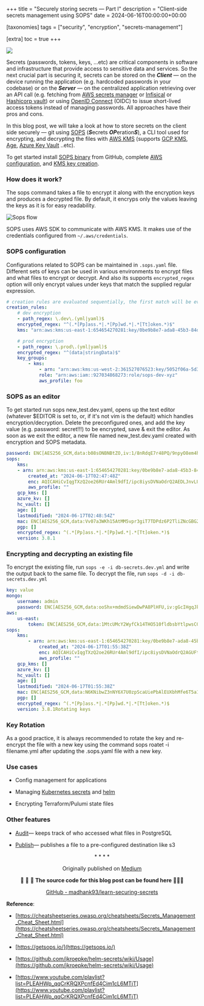 +++
title = "Securely storing secrets — Part I"
description = "Client-side secrets management using SOPS"
date = 2024-06-16T00:00:00+00:00

[taxonomies]
tags = ["security", "encryption", "secrets-management"]

[extra]
toc = true
+++

![](https://cdn-images-1.medium.com/max/2000/1*xT5ZGS9vgmDehqKTuNEzRQ.png)

Secrets (passwords, tokens, keys, …etc) are critical components in software and infrastructure that provide access to sensitive data and services. So the next crucial part is securing it, secrets can be stored on the ***Client*** — on the device running the application (e.g. hardcoded passwords in your codebase) or on the ***Server*** — on the centralized application retrieving over an API call (e.g. fetching from [AWS secrets manager](https://aws.amazon.com/secrets-manager/) or [Infisical](https://infisical.com/) or [Hashicorp vault](https://www.vaultproject.io/)) or using [OpenID Connect](https://www.microsoft.com/en-us/security/business/security-101/what-is-openid-connect-oidc) (OIDC) to issue short-lived access tokens instead of managing passwords. All approaches have their pros and cons.

In this blog post, we will take a look at how to store secrets on the client side securely — git using [SOPS](https://getsops.io/) (***S***ecrets ***OP***eration***S***), a CLI tool used for encrypting, and decrypting the files with [AWS KMS](https://aws.amazon.com/kms/) (supports [GCP KMS](https://cloud.google.com/security/products/security-key-management?hl=en*), [Age](https://github.com/FiloSottile/age), [Azure Key Vault](https://azure.microsoft.com/en-us/products/key-vault) ..etc).

To get started install [SOPS binary](https://github.com/getsops/sops/releases) from GitHub, complete [AWS configuration](https://docs.aws.amazon.com/cli/v1/userguide/cli-chap-configure.html), and [KMS key creation](https://docs.aws.amazon.com/kms/latest/developerguide/overview.html).

### How does it work?

The sops command takes a file to encrypt it along with the encryption keys and produces a decrypted file. By default, it encryps only the values leaving the keys as it is for easy readability.

![Sops flow](https://cdn-images-1.medium.com/max/2000/1*Iq-RnLSlHNDTL0jKZbQZsw.png)

SOPS uses AWS SDK to communicate with AWS KMS. It makes use of the credentials configured from `~/.aws/credentials`.

### SOPS configuration

Configurations related to SOPS can be maintained in `.sops.yaml` file. Different sets of keys can be used in various environments to encrypt files and what files to encrypt or decrypt. And also its supports `encrypted_regex` option will only encrypt values under keys that match the supplied regular expression.

```yml
# creation rules are evaluated sequentially, the first match will be evaluated
creation_rules:
    # dev encryption
    - path_regex: \.dev\.(yml|yaml)$
    encrypted_regex: "^(.*[Pp]ass.*|.*[Pp]wd.*|.*[Tt]oken.*)$"
    kms: "arn:aws:kms:us-east-1:654654270281:key/0be9b8e7-ada8-45b3-84d8-075d66359205"

    # prod encryption
    - path_regex: \.prod\.(yml|yaml)$
    encrypted_regex: "^(data|stringData)$"
    key_groups:
        - kms:
            - arn: "arn:aws:kms:us-west-2:361527076523:key/5052f06a-5d3f-489e-b86c-57201e06f31e+arn:aws:iam::361527076523:role/hiera-sops-prod,arn:aws:kms:eu-central-1:361527076523:key/cb1fab90-8d17-42a1-a9d8-334968904f94+arn:aws:iam::361527076523:role/hiera-sops-prod"
            role: "arn:aws:iam::927034868273:role/sops-dev-xyz"
            aws_profile: foo
```

### SOPS as an editor

To get started run sops new_test.dev.yaml, opens up the text editor (whatever $EDITOR is set to, or, if it's not vim is the default) which handles encryption/decryption. Delete the preconfigured ones, and add the key value (e.g. password: secret!!!) to be encrypted, save & exit the editor. As soon as we exit the editor, a new file named new_test.dev.yaml created with encryption and SOPS metadata.

```yml
password: ENC[AES256_GCM,data:b08sONBNBtZO,iv:1/8nRdqE7r48PQ/9npyO8em4hP99crKyyZp8iAC2icQ=,tag:5XcTNEyB5HElpr9kacAFtg==,type:str]
sops:
    kms:
    - arn: arn:aws:kms:us-east-1:654654270281:key/0be9b8e7-ada8-45b3-84d8-075d66359205
        created_at: "2024-06-17T02:47:48Z"
        enc: AQICAHiCvIqgTXzQ2oe26RUr4Aml9dfI/ipc8iysDVNaOdrQ2AEDLJnvLUWTUB2o+gP4VdJ7AAAAfjB8BgkqhkiG9w0BBwagbzBtAgEAMGgGCSqGSIb3DQEHATAeBglghkgBZQMEAS4wEQQMqFvk+2zi/80QdnYgAgEQgDs8LszoAgJmmNWoZLGJSchLZ7dIi2DV3xvJvVwT6lP+a38BP5H7eeTbGyayeSyuBPsKwu5nqP6HElBo2g==
        aws_profile: ""
    gcp_kms: []
    azure_kv: []
    hc_vault: []
    age: []
    lastmodified: "2024-06-17T02:48:54Z"
    mac: ENC[AES256_GCM,data:Vv07a3WKh15AtMM5vpr3giT7TDPdz6P2TliZNcGBG2mlTet0LvSHp0Kum55bAtyES6snMWYFisW22mQ2znpcYaPb4g/lR7b10fLOVRf0IoDRz00QKmyIa2YAev5EMLwmKL1+lstogiL4VDlxtEzH1FfgQsiqYGe775RSYxxvhfI=,iv:pDct2OW+VM4Hi5OAxDIVw0yaKVYIEiZF5txj+SJGG+k=,tag:Nur3BmsL+P47XxW5ltaWig==,type:str]
    pgp: []
    encrypted_regex: ^(.*[Pp]ass.*|.*[Pp]wd.*|.*[Tt]oken.*)$
    version: 3.8.1
```

### Encrypting and decrypting an existing file

To encrypt the existing file, run `sops -e -i db-secrets.dev.yml` and write the output back to the same file. To decrypt the file, run `sops -d -i db-secrets.dev.yml`

```yml
key: value
mongo:
    username: admin
    password: ENC[AES256_GCM,data:ooShx+mdmdSiewDwPA8PlHFU,iv:gGcIHgqJkxEZqGgTymvbTX+uQrIzjUcIOWV+OCw6vAM=,tag:igUY1HZAZK1xk5YMZp+tEQ==,type:str]
aws:
    us-east:
        token: ENC[AES256_GCM,data:1MtcUMcY2WyfCk14THO510fldbsbYtlpwsC0LKMC/g/zIyaP3L9H4DEMSgXin1LTtpx+tM3TKcEhV9cYWxf9dQ==,iv:cdz4YPQTopxt57ykPIxLm2kv/2/f8bY6JWdPnb296lU=,tag:vzkWMHpmA04QeHsZMF0uGw==,type:str]
sops:
    kms:
        - arn: arn:aws:kms:us-east-1:654654270281:key/0be9b8e7-ada8-45b3-84d8-075d66359205
            created_at: "2024-06-17T01:55:38Z"
            enc: AQICAHiCvIqgTXzQ2oe26RUr4Aml9dfI/ipc8iysDVNaOdrQ2AGUFtQshsDeNaln7oQh2ralAAAAfjB8BgkqhkiG9w0BBwagbzBtAgEAMGgGCSqGSIb3DQEHATAeBglghkgBZQMEAS4wEQQMKZqrEGi/JQ1iLpk+AgEQgDtCuGzeWJLtcU1vdXOGmtXbOaOTPyzHK4Rf99NohCOL4iGBUZm5G4L0Sv5agA70Qlx/f37ev9SpHDQg9Q==
            aws_profile: ""
    gcp_kms: []
    azure_kv: []
    hc_vault: []
    age: []
    lastmodified: "2024-06-17T01:55:38Z"
    mac: ENC[AES256_GCM,data:N6KNibwZ3nNY6X7U0zpScaUiePbAlEUXbhMfe6T5a1WAtfK/tgDMcUdEcZmHKmle6XJ5Asf9Lt/+vEFOvtnqPSKjZwIEQhB7N3F8vRcQ6VvwyORqN1gx9F8ew3xPFoIPTh9k77e0+Z9hCxQUiamekXRB+G/0u5diafV5ZojZeIk=,iv:W6Q5Rn5FEjzGk1+c1GbQo9dDOoGtw9FT92Dnc+8djis=,tag:eK7YdE9fhN3+YT2D0MERvg==,type:str]
    pgp: []
    encrypted_regex: ^(.*[Pp]ass.*|.*[Pp]wd.*|.*[Tt]oken.*)$
    version: 3.8.1Rotating keys
```

### Key Rotation

As a good practice, it is always recommended to rotate the key and re-encrypt the file with a new key using the command sops roatet -i filename.yml after updating the .sops.yaml file with a new key.

### Use cases

* Config management for applications

* Managing [Kubernetes secrets](https://kubernetes.io/docs/concepts/configuration/secret/) and [helm](https://github.com/jkroepke/helm-secrets)

* Encrypting Terraform/Pulumi state files

### Other features

* [Audit](https://github.com/getsops/sops?tab=readme-ov-file#auditing)— keeps track of who accessed what files in PostgreSQL

* [Publish](https://github.com/getsops/sops?tab=readme-ov-file#using-the-publish-command)— publishes a file to a pre-configured destination like s3


<div align="center">* * * *</div>

<center>

Originally published on [Medium](https://medium.com/@madhankumaravelu93/securely-storing-secrets-part-i-f1b5f3b56d49)

🌟 🌟 🌟 **The source code for this blog post can be found here** 🌟🌟🌟

[GitHub - madhank93/learn-securing-secrets](https://github.com/madhank93/learn-securing-secrets/tree/main/sops-part-1)

</center>

**Reference**:

* [https://cheatsheetseries.owasp.org/cheatsheets/Secrets_Management_Cheat_Sheet.html](https://cheatsheetseries.owasp.org/cheatsheets/Secrets_Management_Cheat_Sheet.html)

* [https://getsops.io/](https://getsops.io/)

* [https://github.com/jkroepke/helm-secrets/wiki/Usage](https://github.com/jkroepke/helm-secrets/wiki/Usage)

* [https://www.youtube.com/playlist?list=PLEAHWp_qqCrKRQXPcnfEd4Cim1cL6MTjT](https://www.youtube.com/playlist?list=PLEAHWp_qqCrKRQXPcnfEd4Cim1cL6MTjT)

